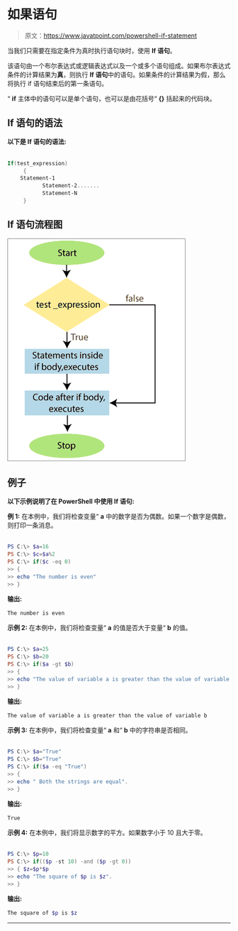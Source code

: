 # 如果语句

> 原文：<https://www.javatpoint.com/powershell-if-statement>

当我们只需要在指定条件为真时执行语句块时，使用 **If 语句**。

该语句由一个布尔表达式或逻辑表达式以及一个或多个语句组成。如果布尔表达式条件的计算结果为**真**，则执行 **If 语句**中的语句。如果条件的计算结果为假，那么将执行 if 语句结束后的第一条语句。

“ **if** 主体中的语句可以是单个语句，也可以是由花括号“ **{}** 括起来的代码块。

## If 语句的语法

**以下是 If 语句的语法:**

```ps1

If(test_expression)
     {
   	Statement-1
           Statement-2.......
           Statement-N
     }  

```

## If 语句流程图

![PowerShell If Statement](img/1422462490c01b8b2cc5642cef596bbc.png)

## 例子

**以下示例说明了在 PowerShell 中使用 If 语句:**

**例 1:** 在本例中，我们将检查变量“ **a** 中的数字是否为偶数。如果一个数字是偶数，则打印一条消息。

```ps1

PS C:\> $a=16
PS C:\> $c=$a%2
PS C:\> if($c -eq 0)
>> {
>> echo "The number is even"
>> }

```

**输出:**

```ps1
The number is even

```

**示例 2:** 在本例中，我们将检查变量“ **a** 的值是否大于变量“ **b** 的值。

```ps1

PS C:\> $a=25
PS C:\> $b=20
PS C:\> if($a -gt $b)
>> {
>> echo "The value of variable a is greater than the value of variable b"
>> }

```

**输出:**

```ps1
The value of variable a is greater than the value of variable b

```

**示例 3:** 在本例中，我们将检查变量“ **a** 和“ **b** 中的字符串是否相同。

```ps1

PS C:\> $a="True"
PS C:\> $b="True"
PS C:\> if($a -eq "True")
>> {
>> echo " Both the strings are equal".
>> }

```

**输出:**

```ps1
True

```

**示例 4:** 在本例中，我们将显示数字的平方。如果数字小于 10 且大于零。

```ps1

PS C:\> $p=10
PS C:\> if(($p -st 10) -and ($p -gt 0))
>> { $z=$p*$p
>> echo "The square of $p is $z".
>> }

```

**输出:**

```ps1
The square of $p is $z

```

* * *